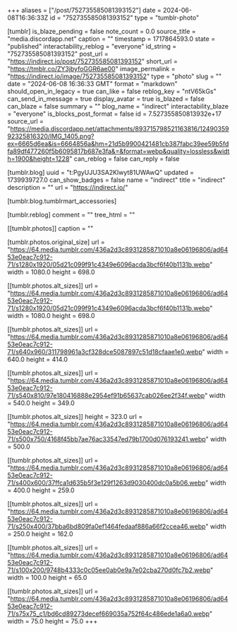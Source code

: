 +++
aliases = ["/post/752735585081393152"]
date = 2024-06-08T16:36:33Z
id = "752735585081393152"
type = "tumblr-photo"

[tumblr]
is_blaze_pending = false
note_count = 0.0
source_title = "media.discordapp.net"
caption = ""
timestamp = 1717864593.0
state = "published"
interactability_reblog = "everyone"
id_string = "752735585081393152"
post_url = "https://indirect.io/post/752735585081393152"
short_url = "https://tmblr.co/ZY3jbyfoGGR6ae00"
image_permalink = "https://indirect.io/image/752735585081393152"
type = "photo"
slug = ""
date = "2024-06-08 16:36:33 GMT"
format = "markdown"
should_open_in_legacy = true
can_like = false
reblog_key = "ntV65kGs"
can_send_in_message = true
display_avatar = true
is_blazed = false
can_blaze = false
summary = ""
blog_name = "indirect"
interactability_blaze = "everyone"
is_blocks_post_format = false
id = 7.527355850813932e+17
source_url = "https://media.discordapp.net/attachments/893715798521163816/1249035992325816320/IMG_1405.png?ex=6665d6ea&is=6664856a&hm=21d5b9900421481cb387fabc39ee59b5fdfa89df477260f5b6095817b687e3fa&=&format=webp&quality=lossless&width=1900&height=1228"
can_reblog = false
can_reply = false

[tumblr.blog]
uuid = "t:PgyUJU3SA2Klwyt81UWAwQ"
updated = 1739939727.0
can_show_badges = false
name = "indirect"
title = "indirect"
description = ""
url = "https://indirect.io/"

[tumblr.blog.tumblrmart_accessories]

[tumblr.reblog]
comment = ""
tree_html = ""

[[tumblr.photos]]
caption = ""

[tumblr.photos.original_size]
url = "https://64.media.tumblr.com/436a2d3c8931285871010a8e06196806/ad6453e0eac7c912-71/s1280x1920/05d21c099f91c4349e6096acda3bcf6f40b1131b.webp"
width = 1080.0
height = 698.0

[[tumblr.photos.alt_sizes]]
url = "https://64.media.tumblr.com/436a2d3c8931285871010a8e06196806/ad6453e0eac7c912-71/s1280x1920/05d21c099f91c4349e6096acda3bcf6f40b1131b.webp"
width = 1080.0
height = 698.0

[[tumblr.photos.alt_sizes]]
url = "https://64.media.tumblr.com/436a2d3c8931285871010a8e06196806/ad6453e0eac7c912-71/s640x960/311798961a3cf328dce5087897c51d18cfaae1e0.webp"
width = 640.0
height = 414.0

[[tumblr.photos.alt_sizes]]
url = "https://64.media.tumblr.com/436a2d3c8931285871010a8e06196806/ad6453e0eac7c912-71/s540x810/97e180416888e2954ef91b65637cab026ee2f34f.webp"
width = 540.0
height = 349.0

[[tumblr.photos.alt_sizes]]
height = 323.0
url = "https://64.media.tumblr.com/436a2d3c8931285871010a8e06196806/ad6453e0eac7c912-71/s500x750/4168f45bb7ae76ac33547ed79b1700d076193241.webp"
width = 500.0

[[tumblr.photos.alt_sizes]]
url = "https://64.media.tumblr.com/436a2d3c8931285871010a8e06196806/ad6453e0eac7c912-71/s400x600/37ffca1d635b5f3e129f1263d9030400dc0a5b06.webp"
width = 400.0
height = 259.0

[[tumblr.photos.alt_sizes]]
url = "https://64.media.tumblr.com/436a2d3c8931285871010a8e06196806/ad6453e0eac7c912-71/s250x400/37bba6bd809fa0ef1464fedaaf886a66f2ccea46.webp"
width = 250.0
height = 162.0

[[tumblr.photos.alt_sizes]]
url = "https://64.media.tumblr.com/436a2d3c8931285871010a8e06196806/ad6453e0eac7c912-71/s100x200/9748b4333c0c05ee0ab0e9a7e02cba270d0fc7b2.webp"
width = 100.0
height = 65.0

[[tumblr.photos.alt_sizes]]
url = "https://64.media.tumblr.com/436a2d3c8931285871010a8e06196806/ad6453e0eac7c912-71/s75x75_c1/bd6cd89273decef669035a752f64c486ede1a6a0.webp"
width = 75.0
height = 75.0
+++
